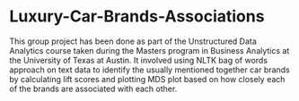 # Luxury-Car-Brands-Associations
This group project has been done as part of the Unstructured Data Analytics course taken during the Masters program in Business Analytics at the University of Texas at Austin. It involved using NLTK bag of words approach on text data to identify the usually mentioned together car brands by calculating lift scores and plotting MDS plot based on how closely each of the brands are associated with each other.
